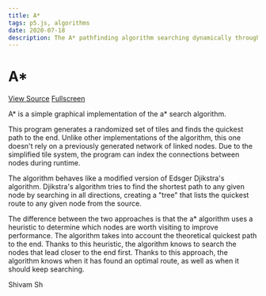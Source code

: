 ```yaml
---
title: A*
tags: p5.js, algorithms
date: 2020-07-18
description: The A* pathfinding algorithm searching dynamically through a grid of tiles
---
```

#  A*

<div id="canvas" class="canvas"></div>

<p><a href="https://github.com/shivam-sh/shivam-sh.github.io/tree/master/Resources/assets/a*" class="button special" style="margin: 1em 0 0 0">View Source</a>
<a href="../../../assets/a*/index.html" class="button" style="margin: 1em 0 0 0">Fullscreen</a></p>

A* is a simple graphical implementation of the a* search algorithm.

This program generates a randomized set of tiles and finds the quickest path to the end.
Unlike other implementations of the algorithm, this one doesn't rely on a previously generated network of linked nodes. Due to the simplified tile system, the program can index the connections between nodes during runtime.

The algorithm behaves like a modified version of Edsger Djikstra's algorithm. Djikstra's algorithm tries to find the shortest path to any given node by searching in all directions, creating a "tree" that lists the quickest route to any given node from the source. 

The difference between the two approaches is that the a* algorithm uses a heuristic to determine which nodes are worth visiting to improve performance. The algorithm takes into account the theoretical quickest path to the end. Thanks to this heuristic, the algorithm knows to search the nodes that lead closer to the end first. Thanks to this approach, the algorithm knows when it has found an optimal route, as well as when it should keep searching.

Shivam Sh

<script type="text/javascript" src="https://cdn.jsdelivr.net/npm/p5@1.1.9/lib/p5.js"></script>
<script type="text/javascript" src="../../../assets/a*/sketch.js"></script>
<script type="text/javascript" src="../../../assets/a*/node.js"></script>